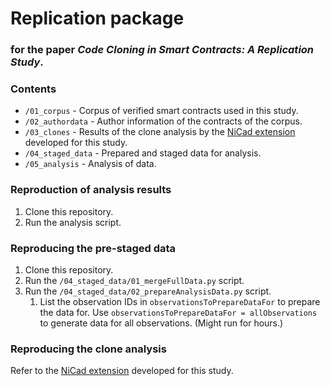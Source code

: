 # Replication package
### for the paper _Code Cloning in Smart Contracts: A Replication Study_.

### Contents

* `/01_corpus` - Corpus of verified smart contracts used in this study.
* `/02_authordata` - Author information of the contracts of the corpus.
* `/03_clones` - Results of the clone analysis by the [NiCad extension](https://github.com/eff-kay/nicad6) developed for this study.
* `/04_staged_data` - Prepared and staged data for analysis.
* `/05_analysis` - Analysis of data.

### Reproduction of analysis results

1. Clone this repository.
2. Run the analysis script.

### Reproducing the pre-staged data

1. Clone this repository.
2. Run the `/04_staged_data/01_mergeFullData.py` script.
3. Run the `/04_staged_data/02_prepareAnalysisData.py` script.
   1. List the observation IDs in `observationsToPrepareDataFor` to prepare the data for. Use `observationsToPrepareDataFor = allObservations` to generate data for all observations. (Might run for hours.)

### Reproducing the clone analysis

Refer to the [NiCad extension](https://github.com/eff-kay/nicad6) developed for this study.

